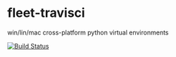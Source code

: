 # fleet-travisci
win/lin/mac cross-platform python virtual environments

[![Build Status](https://travis-ci.com/githubfoam/fleet-travisci.svg?branch=dev)](https://travis-ci.com/githubfoam/fleet-travisci)  

~~~~

~~~~
